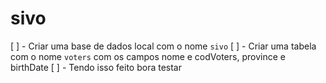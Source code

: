 # sivo

[ ] - Criar uma base de dados local com o nome ``sivo``
[ ] - Criar uma tabela com o nome ``voters`` com os campos nome e codVoters, province e birthDate
[ ] - Tendo isso feito bora testar
